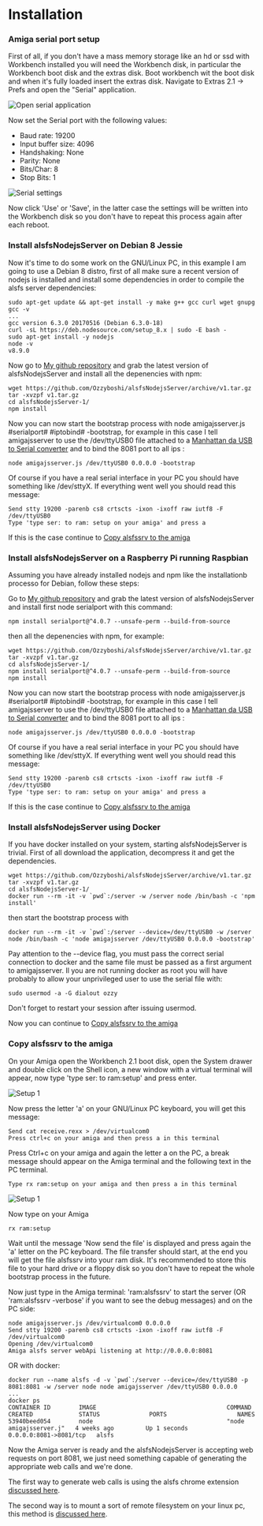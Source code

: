 # Installation 

### Amiga serial port setup
First of all, if you don't have a mass memory storage like an hd or ssd with Workbench installed you will need the Workbench disk, in particular the Workbench boot disk and the extras disk.
Boot workbench wit the boot disk and when it's fully loaded insert the extras disk.
Navigate to Extras 2.1 -> Prefs and open the "Serial" application. 

![Open serial application](images/Install_1.png)

Now set the Serial port with the following values:

* Baud rate: 19200
* Input buffer size: 4096
* Handshaking: None
* Parity: None
* Bits/Char: 8
* Stop Bits: 1

![Serial settings](images/Install_2.png)

Now click 'Use' or 'Save', in the latter case the settings will be written into the Workbench disk so you don't have to repeat this process again after each reboot.

### Install alsfsNodejsServer on Debian 8 Jessie

Now it's time to do some work on the GNU/Linux PC, in this example I am going to use a Debian 8 distro, first of all make sure a recent version of nodejs is installed and install some dependencies in order to compile the alsfs server dependencies:

```
sudo apt-get update && apt-get install -y make g++ gcc curl wget gnupg
gcc -v
...
gcc version 6.3.0 20170516 (Debian 6.3.0-18) 
curl -sL https://deb.nodesource.com/setup_8.x | sudo -E bash -
sudo apt-get install -y nodejs
node -v
v8.9.0
```

Now go to [My github repository](https://github.com/Ozzyboshi/alsfsNodejsServer/releases) and grab the latest version of alsfsNodejsServer and install all the depenencies with npm:

```
wget https://github.com/Ozzyboshi/alsfsNodejsServer/archive/v1.tar.gz
tar -xvzpf v1.tar.gz 
cd alsfsNodejsServer-1/
npm install
```

Now you can now start the bootstrap process with node amigajsserver.js #serialport# #iptobind# -bootstrap, for example in this case I tell amigajsserver to use the /dev/ttyUSB0 file attached to a [Manhattan da USB to Serial converter](http://www.manhattan-products.com/usb-to-serial-converter) and to bind the 8081 port to all ips  :
```
node amigajsserver.js /dev/ttyUSB0 0.0.0.0 -bootstrap
```
Of course if you have a real serial interface in your PC you should have something like /dev/sttyX.
If everything went well you should read this message:
```
Send stty 19200 -parenb cs8 crtscts -ixon -ixoff raw iutf8 -F /dev/ttyUSB0
Type 'type ser: to ram: setup on your amiga' and press a
```
If this is the case continue to [Copy alsfssrv to the amiga](#copy-alsfssrv-to-the-amiga)

### Install alsfsNodejsServer on a Raspberry Pi running Raspbian
Assuming you have already installed nodejs and npm like the installationb processo for Debian, follow these steps:

Go to [My github repository](https://github.com/Ozzyboshi/alsfsNodejsServer/releases) and grab the latest version of alsfsNodejsServer and install first node serialport with this command:
```
npm install serialport@^4.0.7 --unsafe-perm --build-from-source
```

then all the depenencies with npm, for example:

```
wget https://github.com/Ozzyboshi/alsfsNodejsServer/archive/v1.tar.gz
tar -xvzpf v1.tar.gz 
cd alsfsNodejsServer-1/
npm install serialport@^4.0.7 --unsafe-perm --build-from-source
npm install
```

Now you can now start the bootstrap process with node amigajsserver.js #serialport# #iptobind# -bootstrap, for example in this case I tell amigajsserver to use the /dev/ttyUSB0 file attached to a [Manhattan da USB to Serial converter](http://www.manhattan-products.com/usb-to-serial-converter) and to bind the 8081 port to all ips  :
```
node amigajsserver.js /dev/ttyUSB0 0.0.0.0 -bootstrap
```
Of course if you have a real serial interface in your PC you should have something like /dev/sttyX.
If everything went well you should read this message:
```
Send stty 19200 -parenb cs8 crtscts -ixon -ixoff raw iutf8 -F /dev/ttyUSB0
Type 'type ser: to ram: setup on your amiga' and press a
```
If this is the case continue to [Copy alsfssrv to the amiga](#copy-alsfssrv-to-the-amiga)

### Install alsfsNodejsServer using Docker
If you have docker installed on your system, starting alsfsNodejsServer is trivial.
First of all download the application, decompress it and get the dependencies.
```
wget https://github.com/Ozzyboshi/alsfsNodejsServer/archive/v1.tar.gz
tar -xvzpf v1.tar.gz 
cd alsfsNodejsServer-1/
docker run --rm -it -v `pwd`:/server -w /server node /bin/bash -c 'npm install'
```

then start the bootstrap process with
```
docker run --rm -it -v `pwd`:/server --device=/dev/ttyUSB0 -w /server node /bin/bash -c 'node amigajsserver /dev/ttyUSB0 0.0.0.0 -bootstrap'
```
Pay attention to the --device flag, you must pass the correct serial connection to docker and the same file must be passed as a first argument to amigajsserver.
Il you are not running docker as root you will have probably to allow your unprivileged user to use the serial file with:
```
sudo usermod -a -G dialout ozzy 
```
Don't forget to restart your session after issuing usermod.

Now you can continue to [Copy alsfssrv to the amiga](#copy-alsfssrv-to-the-amiga)


### Copy alsfssrv to the amiga
On your Amiga open the Workbench 2.1 boot disk, open the System drawer and double click on the Shell icon, a new window with a virtual terminal will appear, now type 'type ser: to ram:setup' and press enter.

![Setup 1](images/Install_3.png)

Now press the letter 'a' on your GNU/Linux PC keyboard, you will get this message:

```
Send cat receive.rexx > /dev/virtualcom0
Press ctrl+c on your amiga and then press a in this terminal
```

Press Ctrl+c on your amiga and again the letter a on the PC, a break message should appear on the Amiga terminal and the following text in the PC terminal.

```
Type rx ram:setup on your amiga and then press a in this terminal
```

![Setup 1](images/Install_4.png)

Now type on your Amiga

```
rx ram:setup
```

Wait until the message 'Now send the file' is displayed and press again the 'a' letter on the PC keyboard.
The file transfer should start, at the end you will get the file alsfssrv into your ram disk.
It's recommended to store this file to your hard drive or a floppy disk so you don't have to repeat the whole bootstrap process in the future.

Now just type in the Amiga terminal: 'ram:alsfssrv' to start the server (OR 'ram:alsfssrv -verbose' if you want to see the debug messages) and on the PC side:

```
node amigajsserver.js /dev/virtualcom0 0.0.0.0 
Send stty 19200 -parenb cs8 crtscts -ixon -ixoff raw iutf8 -F /dev/virtualcom0
Opening /dev/virtualcom0
Amiga alsfs server webApi listening at http://0.0.0.0:8081
```

OR with docker:

```
docker run --name alsfs -d -v `pwd`:/server --device=/dev/ttyUSB0 -p 8081:8081 -w /server node node amigajsserver /dev/ttyUSB0 0.0.0.0
...
docker ps
CONTAINER ID        IMAGE                                     COMMAND                  CREATED             STATUS              PORTS                    NAMES
53940beed054        node                                      "node amigajsserver.j"   4 weeks ago         Up 1 seconds        0.0.0.0:8081->8081/tcp   alsfs
```

Now the Amiga server is ready and the alsfsNodejsServer is accepting web requests on port 8081, we just need something capable of generating the appropriate web calls and we're done.

The first way to generate web calls is using the alsfs chrome extension [discussed here](alsfschromeextension).

The second way is to mount a sort of remote filesystem on your linux pc, this method is [discussed here](alsfs).


